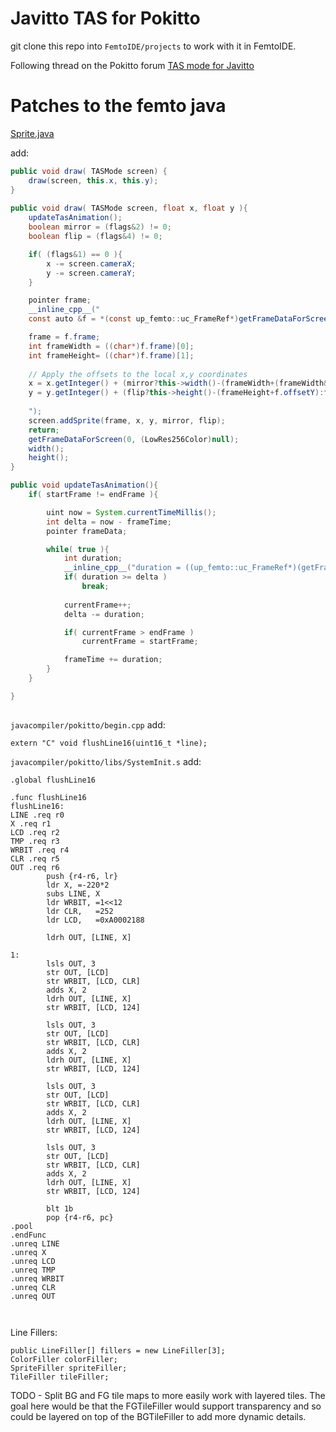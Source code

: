 # Javitto TAS for Pokitto

git clone this repo into `FemtoIDE/projects` to work with it in FemtoIDE.

Following thread on the Pokitto forum [TAS mode for Javitto](https://talk.pokitto.com/t/tas-mode-for-javitto-development-thread)


# Patches to the femto java

[Sprite.java](https://github.com/felipemanga/FemtoIDE/blob/master/javacompiler/femto/Sprite.java)

add:

```Java
public void draw( TASMode screen) {
    draw(screen, this.x, this.y);
}
    
public void draw( TASMode screen, float x, float y ){
    updateTasAnimation();
    boolean mirror = (flags&2) != 0;
    boolean flip = (flags&4) != 0;

    if( (flags&1) == 0 ){
        x -= screen.cameraX;
        y -= screen.cameraY;
    }

    pointer frame;
    __inline_cpp__("
    const auto &f = *(const up_femto::uc_FrameRef*)getFrameDataForScreen(currentFrame, (up_femto::up_mode::uc_LowRes256Color*)nullptr);

    frame = f.frame;
    int frameWidth = ((char*)f.frame)[0];
    int frameHeight= ((char*)f.frame)[1];
    
    // Apply the offsets to the local x,y coordinates
    x = x.getInteger() + (mirror?this->width()-(frameWidth+(frameWidth&1)+f.offsetX):f.offsetX);
    y = y.getInteger() + (flip?this->height()-(frameHeight+f.offsetY):f.offsetY);
    
    ");
    screen.addSprite(frame, x, y, mirror, flip);
    return;
    getFrameDataForScreen(0, (LowRes256Color)null);
    width();
    height();
}

public void updateTasAnimation(){
    if( startFrame != endFrame ){

        uint now = System.currentTimeMillis();
        int delta = now - frameTime;
        pointer frameData;

        while( true ){
            int duration;
            __inline_cpp__("duration = ((up_femto::uc_FrameRef*)(getFrameDataForScreen(currentFrame, (up_femto::up_mode::uc_LowRes256Color*)nullptr)))->duration");
            if( duration >= delta )
                break;
            
            currentFrame++;
            delta -= duration;

            if( currentFrame > endFrame )
                currentFrame = startFrame;

            frameTime += duration;
        }
    }

}
    
```

`javacompiler/pokitto/begin.cpp` add:
```
extern "C" void flushLine16(uint16_t *line);
```

`javacompiler/pokitto/libs/SystemInit.s` add:
```
.global flushLine16

.func flushLine16
flushLine16:
LINE .req r0
X .req r1
LCD .req r2
TMP .req r3
WRBIT .req r4
CLR .req r5
OUT .req r6
        push {r4-r6, lr}
        ldr X, =-220*2
        subs LINE, X
        ldr WRBIT, =1<<12
        ldr CLR,   =252
        ldr LCD,   =0xA0002188

        ldrh OUT, [LINE, X]

1:
        lsls OUT, 3
        str OUT, [LCD]
        str WRBIT, [LCD, CLR]
        adds X, 2
        ldrh OUT, [LINE, X]
        str WRBIT, [LCD, 124]

        lsls OUT, 3
        str OUT, [LCD]
        str WRBIT, [LCD, CLR]
        adds X, 2
        ldrh OUT, [LINE, X]
        str WRBIT, [LCD, 124]

        lsls OUT, 3
        str OUT, [LCD]
        str WRBIT, [LCD, CLR]
        adds X, 2
        ldrh OUT, [LINE, X]
        str WRBIT, [LCD, 124]

        lsls OUT, 3
        str OUT, [LCD]
        str WRBIT, [LCD, CLR]
        adds X, 2
        ldrh OUT, [LINE, X]
        str WRBIT, [LCD, 124]

        blt 1b
        pop {r4-r6, pc}
.pool
.endFunc
.unreq LINE
.unreq X
.unreq LCD
.unreq TMP
.unreq WRBIT
.unreq CLR
.unreq OUT



```

Line Fillers:
```
public LineFiller[] fillers = new LineFiller[3];
ColorFiller colorFiller;
SpriteFiller spriteFiller;
TileFiller tileFiller;
```

TODO - Split BG and FG tile maps to more easily work with layered tiles. The goal here would be that the FGTileFiller would 
support transparency and so could be layered on top of the BGTileFiller to add more dynamic details. 

